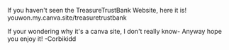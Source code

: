 If you haven't seen the TreasureTrustBank Website, here it is! 
youwon.my.canva.site/treasuretrustbank

If your wondering why it's a canva site, I don't really know- Anyway hope you enjoy it! -Corbikidd
